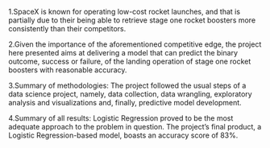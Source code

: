 1.SpaceX is known for operating low-cost rocket launches, and that is partially due to their being able to retrieve stage one rocket boosters more consistently than their competitors.

2.Given the importance of the aforementioned competitive edge, the project here presented aims at delivering a model that can predict the binary outcome, success or failure, of the landing operation of stage one rocket boosters with reasonable accuracy.

3.Summary of methodologies: The project followed the usual steps of a data science project, namely, data collection, data wrangling, exploratory analysis and visualizations and, finally, predictive model development.

4.Summary of all results: Logistic Regression proved to be the most adequate approach to the problem in question. The project’s final product, a Logistic Regression-based model, boasts an accuracy score of 83%.
